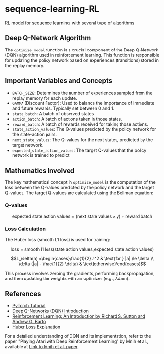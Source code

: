 # sequence-learning-RL
RL model for sequence learning, with several type of algorithms

## Deep Q-Network Algorithm
The `optimize_model` function is a crucial component of the Deep Q-Network (DQN) algorithm used in reinforcement learning. This function is responsible for updating the policy network based on experiences (transitions) stored in the replay memory.

## Important Variables and Concepts

- `BATCH_SIZE`: Determines the number of experiences sampled from the replay memory for each update.
- `GAMMA` (Discount Factor): Used to balance the importance of immediate and future rewards. Typically set between 0 and 1.
- `state_batch`: A batch of observed states.
- `action_batch`: A batch of actions taken in those states.
- `reward_batch`: A batch of rewards received for taking those actions.
- `state_action_values`: The Q-values predicted by the policy network for the state-action pairs.
- `next_state_values`: The Q-values for the next states, predicted by the target network.
- `expected_state_action_values`: The target Q-values that the policy network is trained to predict.

## Mathematics Involved

The key mathematical concept in `optimize_model` is the computation of the loss between the Q-values predicted by the policy network and the target Q-values. The target Q-values are calculated using the Bellman equation:

### Q-values
$$\text{expected state action values} = (\text{next state values} \times \gamma) + \text{reward batch}$$

### Loss Calculation

The Huber loss (smooth L1 loss) is used for training:

$$\text{loss} = \text{smooth l1 loss}(\text{state action values}, \text{expected state action values})$$

$$L_\delta(a) =\begin{cases}\frac{1}{2} a^2 & \text{for } |a| \le \delta \\ \delta (|a| - \frac{1}{2} \delta) & \text{otherwise}\end{cases}$$


This process involves zeroing the gradients, performing backpropagation, and then updating the weights with an optimizer (e.g., Adam).

## References
- [PyTorch Tutorial](https://pytorch.org/tutorials/intermediate/reinforcement_q_learning.html)
- [Deep Q-Networks (DQN) Introduction](https://example-link-to-dqn-intro.com)
- [Reinforcement Learning: An Introduction by Richard S. Sutton and Andrew G. Barto](https://example-link-to-sutton-barto-book.com)
- [Huber Loss Explanation](https://example-link-to-huber-loss.com)

For a detailed understanding of DQN and its implementation, refer to the paper "Playing Atari with Deep Reinforcement Learning" by Mnih et al., available at [Link to Mnih et al. paper](https://example-link-to-mnih-paper.com).